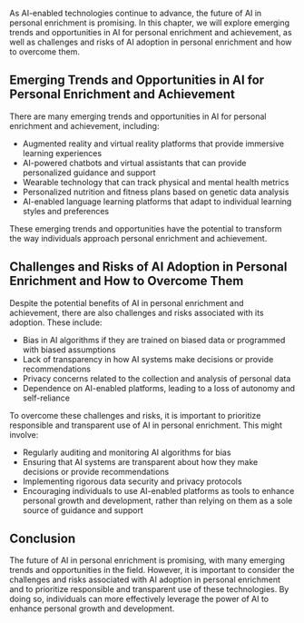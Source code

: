 

As AI-enabled technologies continue to advance, the future of AI in personal enrichment is promising. In this chapter, we will explore emerging trends and opportunities in AI for personal enrichment and achievement, as well as challenges and risks of AI adoption in personal enrichment and how to overcome them.

Emerging Trends and Opportunities in AI for Personal Enrichment and Achievement
-------------------------------------------------------------------------------

There are many emerging trends and opportunities in AI for personal enrichment and achievement, including:

* Augmented reality and virtual reality platforms that provide immersive learning experiences
* AI-powered chatbots and virtual assistants that can provide personalized guidance and support
* Wearable technology that can track physical and mental health metrics
* Personalized nutrition and fitness plans based on genetic data analysis
* AI-enabled language learning platforms that adapt to individual learning styles and preferences

These emerging trends and opportunities have the potential to transform the way individuals approach personal enrichment and achievement.

Challenges and Risks of AI Adoption in Personal Enrichment and How to Overcome Them
-----------------------------------------------------------------------------------

Despite the potential benefits of AI in personal enrichment and achievement, there are also challenges and risks associated with its adoption. These include:

* Bias in AI algorithms if they are trained on biased data or programmed with biased assumptions
* Lack of transparency in how AI systems make decisions or provide recommendations
* Privacy concerns related to the collection and analysis of personal data
* Dependence on AI-enabled platforms, leading to a loss of autonomy and self-reliance

To overcome these challenges and risks, it is important to prioritize responsible and transparent use of AI in personal enrichment. This might involve:

* Regularly auditing and monitoring AI algorithms for bias
* Ensuring that AI systems are transparent about how they make decisions or provide recommendations
* Implementing rigorous data security and privacy protocols
* Encouraging individuals to use AI-enabled platforms as tools to enhance personal growth and development, rather than relying on them as a sole source of guidance and support

Conclusion
----------

The future of AI in personal enrichment is promising, with many emerging trends and opportunities in the field. However, it is important to consider the challenges and risks associated with AI adoption in personal enrichment and to prioritize responsible and transparent use of these technologies. By doing so, individuals can more effectively leverage the power of AI to enhance personal growth and development.
